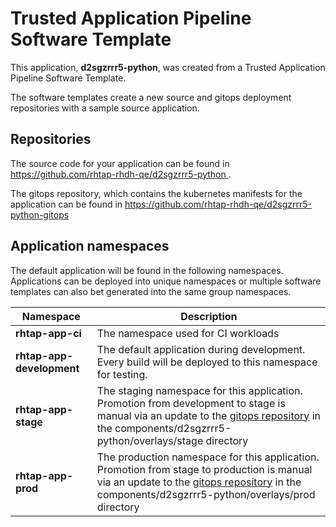 # Trusted Application Pipeline Software Template

This application, **d2sgzrrr5-python**, was created from a Trusted Application Pipeline Software Template.

The software templates create a new source and gitops deployment repositories with a sample source application. 

## Repositories

The source code for your application can be found in [https://github.com/rhtap-rhdh-qe/d2sgzrrr5-python ](https://github.com/rhtap-rhdh-qe/d2sgzrrr5-python ).
 
The gitops repository, which contains the kubernetes manifests for the application can be found in 
[https://github.com/rhtap-rhdh-qe/d2sgzrrr5-python-gitops ](https://github.com/rhtap-rhdh-qe/d2sgzrrr5-python-gitops ) 

## Application namespaces 

The default application will be found in the following namespaces. Applications can be deployed into unique namespaces or multiple software templates can also bet generated into the same group namespaces.  

|  Namespace   |  Description   |  
| -------- | -------- |
| **rhtap-app-ci** | The namespace used for CI workloads |
| **rhtap-app-development** | The default application during development. Every build will be deployed to this namespace for testing. |
| **rhtap-app-stage** | The staging namespace for this application. Promotion from development to stage is manual via an update to the [gitops repository](https://github.com/rhtap-rhdh-qe/d2sgzrrr5-python-gitops ) in the components/d2sgzrrr5-python/overlays/stage directory |
| **rhtap-app-prod** | The production namespace for this application. Promotion from stage to production is manual via an update to the [gitops repository](https://github.com/rhtap-rhdh-qe/d2sgzrrr5-python-gitops ) in the components/d2sgzrrr5-python/overlays/prod directory |